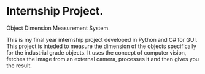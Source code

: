 # Internship Project.
 Object Dimension Measurement System.

This is my final year internship project developed in Python and C# for GUI. This project is inteded to measure the dimension of the objects specifically for the industrial grade objects. It uses the concept of computer vision, fetches the image from an external camera, processes it and then gives you the result.
